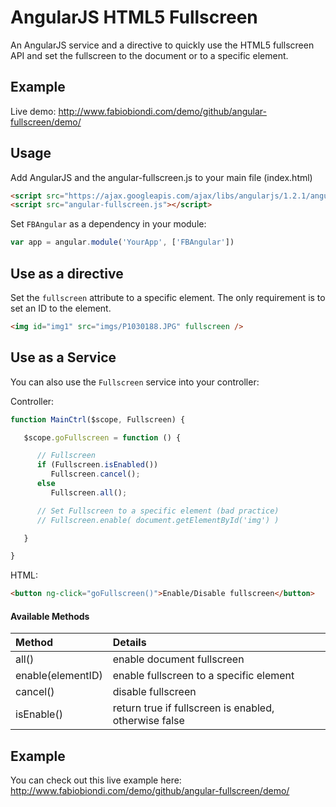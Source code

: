 AngularJS HTML5 Fullscreen 
=======

An AngularJS service and a directive to quickly use the HTML5 fullscreen API and set the fullscreen to the document or to a specific element.

## Example
Live demo: http://www.fabiobiondi.com/demo/github/angular-fullscreen/demo/

## Usage
Add AngularJS and the angular-fullscreen.js to your main file (index.html)
	
```html
<script src="https://ajax.googleapis.com/ajax/libs/angularjs/1.2.1/angular.min.js"></script>
<script src="angular-fullscreen.js"></script>
```


Set `FBAngular` as a dependency in your module:

```javascript
var app = angular.module('YourApp', ['FBAngular'])
```

## Use as a directive
Set the `fullscreen` attribute to a specific element. The only requirement is to set an ID to the element.

```html
<img id="img1" src="imgs/P1030188.JPG" fullscreen />
```

## Use as a Service
You can also use the `Fullscreen` service into your controller:

Controller:
```javascript
function MainCtrl($scope, Fullscreen) {

   $scope.goFullscreen = function () {

      // Fullscreen
      if (Fullscreen.isEnabled())
         Fullscreen.cancel();
      else
         Fullscreen.all();

      // Set Fullscreen to a specific element (bad practice)
      // Fullscreen.enable( document.getElementById('img') )

   }

}
```

HTML:
```html
<button ng-click="goFullscreen()">Enable/Disable fullscreen</button>
```

#### Available Methods

Method | Details
:---------------------- | :------ 
all()                  		 | enable document fullscreen
enable(elementID)	 | enable fullscreen to a specific element
cancel()			 | disable fullscreen
isEnable()			 | return true if fullscreen is enabled, otherwise false



## Example
You can check out this live example here: 
http://www.fabiobiondi.com/demo/github/angular-fullscreen/demo/
